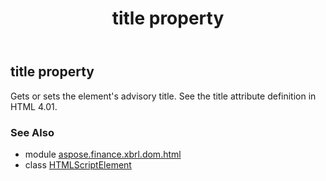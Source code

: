 ﻿---
title: title property
second_title: Aspose.Finance for Python via .NET API References
description: 
type: docs
weight: 430
url: /python-net/aspose.finance.xbrl.dom.html/htmlscriptelement/title/
is_root: false
---

## title property


Gets or sets the element's advisory title. See the title attribute definition in HTML 4.01.

### See Also
* module [aspose.finance.xbrl.dom.html](../../)
* class [HTMLScriptElement](/finance/python-net/aspose.finance.xbrl.dom.html/htmlscriptelement)
